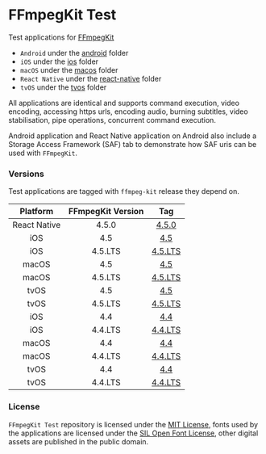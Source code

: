 # FFmpegKit Test

Test applications for [FFmpegKit](https://github.com/tanersener/ffmpeg-kit)

- `Android` under the [android](https://github.com/tanersener/ffmpeg-kit-test/tree/main/android) folder
- `iOS` under the [ios](https://github.com/tanersener/ffmpeg-kit-test/tree/main/ios) folder
- `macOS` under the [macos](https://github.com/tanersener/ffmpeg-kit-test/tree/main/macos) folder
- `React Native` under the [react-native](https://github.com/tanersener/ffmpeg-kit-test/tree/main/react-native) folder
- `tvOS` under the [tvos](https://github.com/tanersener/ffmpeg-kit-test/tree/main/tvos) folder

All applications are identical and supports command execution, video encoding, accessing https urls, encoding audio,
burning subtitles, video stabilisation, pipe operations, concurrent command execution.

Android application and React Native application on Android also include a Storage Access Framework (SAF) tab to 
demonstrate how SAF uris can be used with `FFmpegKit`.

### Versions

Test applications are tagged with `ffmpeg-kit` release they depend on.

|  Platform |  FFmpegKit Version | Tag|
| :----: | :----: |:----: |
| React Native | 4.5.0 | [4.5.0](https://github.com/tanersener/ffmpeg-kit-test/tree/react.native.v4.5) |
| iOS | 4.5 | [4.5](https://github.com/tanersener/ffmpeg-kit-test/tree/ios.v4.5) |
| iOS | 4.5.LTS | [4.5.LTS](https://github.com/tanersener/ffmpeg-kit-test/tree/ios.v4.5.lts) |
| macOS | 4.5 | [4.5](https://github.com/tanersener/ffmpeg-kit-test/tree/macos.v4.5) |
| macOS | 4.5.LTS | [4.5.LTS](https://github.com/tanersener/ffmpeg-kit-test/tree/macos.v4.5.lts) |
| tvOS | 4.5 | [4.5](https://github.com/tanersener/ffmpeg-kit-test/tree/tvos.v4.5) |
| tvOS | 4.5.LTS | [4.5.LTS](https://github.com/tanersener/ffmpeg-kit-test/tree/tvos.v4.5.lts) |
| iOS | 4.4 | [4.4](https://github.com/tanersener/ffmpeg-kit-test/tree/ios.v4.4) |
| iOS | 4.4.LTS | [4.4.LTS](https://github.com/tanersener/ffmpeg-kit-test/tree/ios.v4.4.lts) |
| macOS | 4.4 | [4.4](https://github.com/tanersener/ffmpeg-kit-test/tree/macos.v4.4) |
| macOS | 4.4.LTS | [4.4.LTS](https://github.com/tanersener/ffmpeg-kit-test/tree/macos.v4.4.lts) |
| tvOS | 4.4 | [4.4](https://github.com/tanersener/ffmpeg-kit-test/tree/tvos.v4.4) |
| tvOS | 4.4.LTS | [4.4.LTS](https://github.com/tanersener/ffmpeg-kit-test/tree/tvos.v4.4.lts) |

### License

`FFmpegKit Test` repository is licensed under the [MIT License](https://opensource.org/licenses/MIT), fonts used by 
the applications are licensed under the [SIL Open Font License](https://opensource.org/licenses/OFL-1.1), other 
digital assets are published in the public domain.
